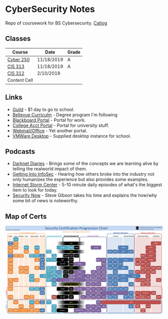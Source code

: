 # CyberSecurity Notes

Repo of coursework for BS Cybersecurity. 
[Catlog](./files/19-21-catalog.pdf)

## Classes

| Course | Date | Grade|  
| ------------- | ------------- | ------------- |  
| [Cyber 250](classes/CYBR250/CYBR250.md)  | 11/18/2019  | A |
| [CIS 313](classes/CIS313/CIS313.md) | 11/18/2019  | A |
| [CIS 312](classes/CIS312/ ) | 2/10/2019 | |
| Content Cell  |

## Links
*  [Guild](https://www.guildeducation.com/) - $1 day to go to school.  
*  [Bellevue Curriculm](https://www.bellevue.edu/degrees/bachelor/cybersecurity-bs-cohort/) - Degree program I'm following
*  [Blackboard Portal](https://cyberactive.bellevue.edu/) - Portal for work.
*  [College Acct Portal](https://bruin.bellevue.edu/) - Portal for university stuff.
*  [Webmail/Office]( https://outlook.office.com) - Yet another portal.
*  [VMWare Desktop](http://WORKSPACE.BELLEVUE.EDU) - Supplied desktop instance for school.

## Podcasts
*  [Darknet Diaries](https://darknetdiaries.com/) - Brings some of the concepts we are learning alive by telling the realworld impact of them.
*  [Getting Into InfoSec](https://gettingintoinfosec.com/) - Hearing how others broke into the industry not only humanizes the experience but also provides some examples.
*  [Internet Storm Center](https://isc.sans.edu/podcast.html) - 5-10 minute daily episodes of what's the biggest item to look for today.  
*  [Security Now](https://twit.tv/shows/security-now) - Steve Gibson takes his time and explains the how/why some bit of news is noteworthy.  


## Map of Certs
![Map of Certs](./files/Security_Cert_Map.png)

